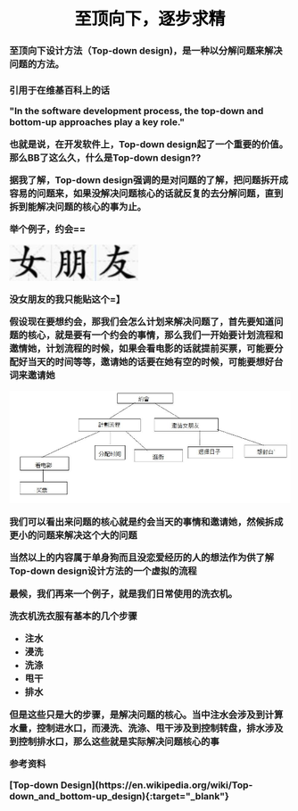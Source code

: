 <h2 style="color:black;text-align:center;font-size:30px;">至顶向下，逐步求精</h2>

<h3>至顶向下设计方法（Top-down design)，是一种以分解问题来解决问题的方法。</h3>
<h3>
<p>引用于在维基百科上的话</p> 
<div>"In the software development process, the top-down and bottom-up approaches play a key role."</div>
<p>也就是说，在开发软件上，Top-down design起了一个重要的价值。那么BB了这么久，什么是Top-down design??</p>

<p>据我了解，Top-down design强调的是对问题的了解，把问题拆开成容易的问题来，如果没解决问题核心的话就反复的去分解问题，直到拆到能解决问题的核心的事为止。</p>
<p>举个例子，约会==</p>
<img src="images/fuc.jpg">
<p>没女朋友的我只能贴这个=】</p>
<p>假设现在要想约会，那我们会怎么计划来解决问题了，首先要知道问题的核心，就是要有一个约会的事情，那么我们一开始要计划流程和邀情她，计划流程的时候，如果会看电影的话就提前买票，可能要分配好当天的时间等等，邀请她的话要在她有空的时候，可能要想好台词来邀请她</p>
<img src="images/uck.jpg">
<p>我们可以看出来问题的核心就是约会当天的事情和邀请她，然候拆成更小的问题来解决这个大的问题</p>
<p>当然以上的内容属于单身狗而且没恋爱经历的人的想法作为供了解Top-down design设计方法的一个虚拟的流程</p>
<p>最候，我们再来一个例子，就是我们日常使用的洗衣机。</p>
<p>洗衣机洗衣服有基本的几个步骤</p>
<ul>
<li>注水</li>
<li>浸洗</li>
<li>洗涤</li>
<li>甩干</li>
<li>排水</li>
</ul>
<p>但是这些只是大的步骤，是解决问题的核心。当中注水会涉及到计算水量，控制进水口，而浸洗、洗涤、甩干涉及到控制转盘，排水涉及到控制排水口，那么这些就是实际解决问题核心的事</p>

<p>参考资料</p>
[Top-down Design](https://en.wikipedia.org/wiki/Top-down_and_bottom-up_design){:target="_blank"}


